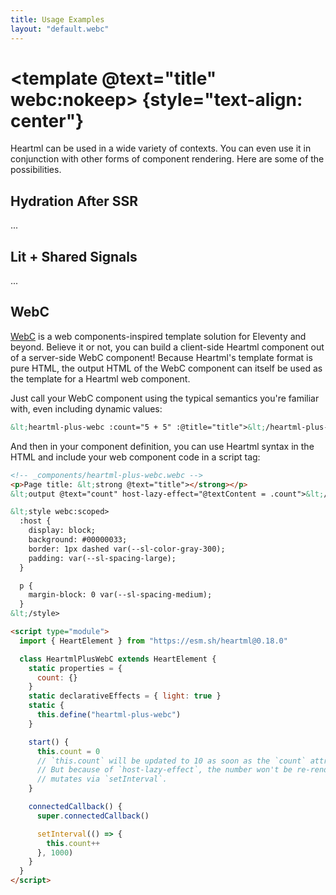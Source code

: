 ```yaml
---
title: Usage Examples
layout: "default.webc"
---
```


# <template @text="title" webc:nokeep></template> {style="text-align: center"}

Heartml can be used in a wide variety of contexts. You can even use it in conjunction with other forms of component rendering. Here are some of the possibilities.

## Hydration After SSR

...

## Lit + Shared Signals

...

## WebC

[WebC](https://www.11ty.dev/docs/languages/webc/) is a web components-inspired template solution for Eleventy and beyond. Believe it or not, you can build a client-side Heartml component out of a server-side WebC component! Because Heartml's template format is pure HTML, the output HTML of the WebC component can itself be used as the template for a Heartml web component.

<aside>
<heartml-plus-webc :count="5 + 5" :@title="title"></heartml-plus-webc>
</aside>

Just call your WebC component using the typical semantics you're familiar with, even including dynamic values:

<code-example webc:raw>

```html
&lt;heartml-plus-webc :count="5 + 5" :@title="title">&lt;/heartml-plus-webc>
```

</code-example>

And then in your component definition, you can use Heartml syntax in the HTML and include your web component code in a script tag:

<code-example webc:raw>

```html
<!-- _components/heartml-plus-webc.webc -->
<p>Page title: &lt;strong @text="title"></strong></p>
&lt;output @text="count" host-lazy-effect="@textContent = .count">&lt;/output>

&lt;style webc:scoped>
  :host {
    display: block;
    background: #00000033;
    border: 1px dashed var(--sl-color-gray-300);
    padding: var(--sl-spacing-large);
  }

  p {
    margin-block: 0 var(--sl-spacing-medium);
  }
&lt;/style>

<script type="module">
  import { HeartElement } from "https://esm.sh/heartml@0.18.0"

  class HeartmlPlusWebC extends HeartElement {
    static properties = {
      count: {}
    }
    static declarativeEffects = { light: true }
    static {
      this.define("heartml-plus-webc")
    }

    start() {
      this.count = 0
      // `this.count` will be updated to 10 as soon as the `count` attribute is processed.
      // But because of `host-lazy-effect`, the number won't be re-rendered until it later
      // mutates via `setInterval`.
    }

    connectedCallback() {
      super.connectedCallback()

      setInterval(() => {
        this.count++
      }, 1000)
    }
  }
</script>
```
</code-example>
